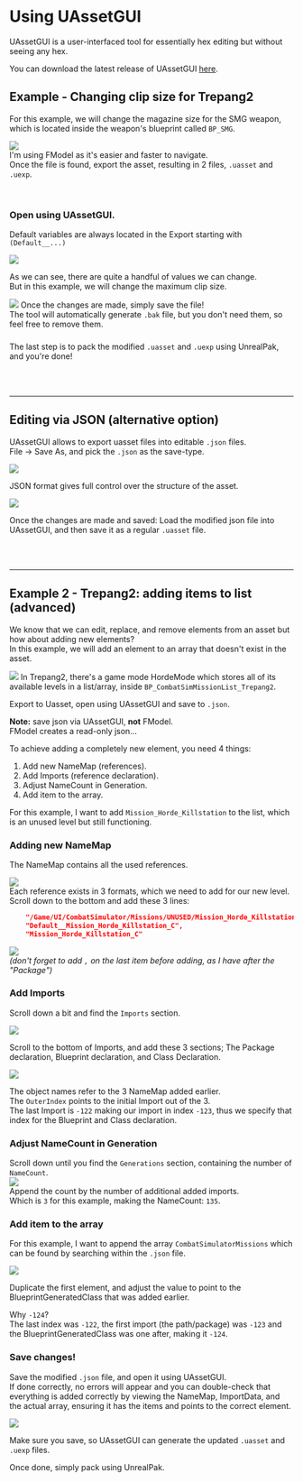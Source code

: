 # Using UAssetGUI
UAssetGUI is a user-interfaced tool for essentially hex editing but without seeing any hex.

You can download the latest release of UAssetGUI [here](https://github.com/atenfyr/UAssetGUI/releases).

## Example - Changing clip size for Trepang2
For this example, we will change the magazine size for the SMG weapon, which is located inside the weapon's blueprint called `BP_SMG`.

![](/Media/uassetgui/fmodel_trepang_smg1.png)
<br>
I'm using FModel as it's easier and faster to navigate.<br>
Once the file is found, export the asset, resulting in 2 files, `.uasset` and `.uexp`.

<br>

### Open using UAssetGUI.
Default variables are always located in the Export starting with 
`(Default__...)`

![](/Media/uassetgui/umodel_trepang_smg1.png)

As we can see, there are quite a handful of values we can change.<br>
But in this example, we will change the maximum clip size.

![](/Media/uassetgui/umodel_trepang_smg2.png)
Once the changes are made, simply save the file! <br>
The tool will automatically generate `.bak` file, but you don't need them, so feel free to remove them.

### 
The last step is to pack the modified `.uasset` and `.uexp` using UnrealPak, and you're done!


<br><br>
<hr>

## Editing via JSON (alternative option)
UAssetGUI allows to export uasset files into editable `.json` files.<br>
File -> Save As, and pick the `.json` as the save-type.

![](/Media/uassetgui/umodel_trepang_smg3.png)

JSON format gives full control over the structure of the asset.

![](/Media/uassetgui/umodel_trepang_smg4.png)


Once the changes are made and saved:
Load the modified json file into UAssetGUI, and then save it as a regular `.uasset` file.

<br><br>
<hr>


## Example 2 - Trepang2: adding items to list (advanced)
We know that we can edit, replace, and remove elements from an asset but how about adding new elements?<br>
In this example, we will add an element to an array that doesn't exist in the asset. <br>

![](/Media/uassetgui/fmodel_trepang_mission1.png)
In Trepang2, there's a game mode HordeMode which stores all of its available levels in a list/array, inside `BP_CombatSimMissionList_Trepang2`.

Export to Uasset, open using UAssetGUI and save to `.json`. <br>


**Note:** save json via UAssetGUI, **not** FModel.<br> FModel creates a read-only json...


To achieve adding a completely new element, you need 4 things: <br>
1. Add new NameMap (references).<br>
2. Add Imports (reference declaration).<br>
3. Adjust NameCount in Generation.<br>
4. Add item to the array.<br>



For this example, I want to add `Mission_Horde_Killstation` to the list, which is an unused level but still functioning.

### Adding new NameMap
The NameMap contains all the used references.

![](/Media/uassetgui/json_trepang_mission1.png)<br>
Each reference exists in 3 formats, which we need to add for our new level.<br>
Scroll down to the bottom and add these 3 lines:<br>
```json
    "/Game/UI/CombatSimulator/Missions/UNUSED/Mission_Horde_Killstation",
    "Default__Mission_Horde_Killstation_C",
    "Mission_Horde_Killstation_C"
```

![](/Media/uassetgui/json_trepang_mission2.png)<br>
_(don't forget to add `,` on the last item before adding, as I have after the "Package")_


### Add Imports
Scroll down a bit and find the `Imports` section.

![](/Media/uassetgui/json_trepang_mission3.png)

Scroll to the bottom of Imports, and add these 3 sections;
The Package declaration, Blueprint declaration, and Class Declaration.

![](/Media/uassetgui/json_trepang_mission4.png)

The object names refer to the 3 NameMap added earlier.<br>
The `OuterIndex` points to the initial Import out of the 3. <br>
The last Import is `-122` making our import in index `-123`, thus we specify that index for the Blueprint and Class declaration.
<br>

### Adjust NameCount in Generation
Scroll down until you find the `Generations` section, containing the number of `NameCount`.
<br>![](/Media/json_trepang_mission5.png)<br>
Append the count by the number of additional added imports.<br>
Which is `3` for this example, making the NameCount: `135`.


### Add item to the array
For this example, I want to append the array `CombatSimulatorMissions` which can be found by searching within the `.json` file. <br>

![](/Media/uassetgui/json_trepang_mission6.png)

Duplicate the first element, and adjust the value to point to the BlueprintGeneratedClass that was added earlier.

Why `-124`?<br>
The last index was `-122`, the first import (the path/package) was `-123` and the BlueprintGeneratedClass was one after, making it `-124`.

### Save changes!
Save the modified `.json` file, and open it using UAssetGUI.<br>
If done correctly, no errors will appear and you can double-check that everything is added correctly by viewing the NameMap, ImportData, and the actual array, ensuring it has the items and points to the correct element.

![](/Media/uassetgui/json_trepang_mission7.png)

Make sure you save, so UAssetGUI can generate the updated `.uasset` and `.uexp` files.

Once done, simply pack using UnrealPak.